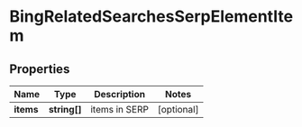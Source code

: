 # BingRelatedSearchesSerpElementItem

## Properties

| Name | Type | Description | Notes |
|------------ | ------------- | ------------- | -------------|
**items** | **string[]** | items in SERP |[optional]|